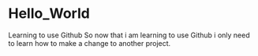 # Hello_World
Learning to use Github
So now that i am learning to use Github i only need to learn how to make a change to another project.
